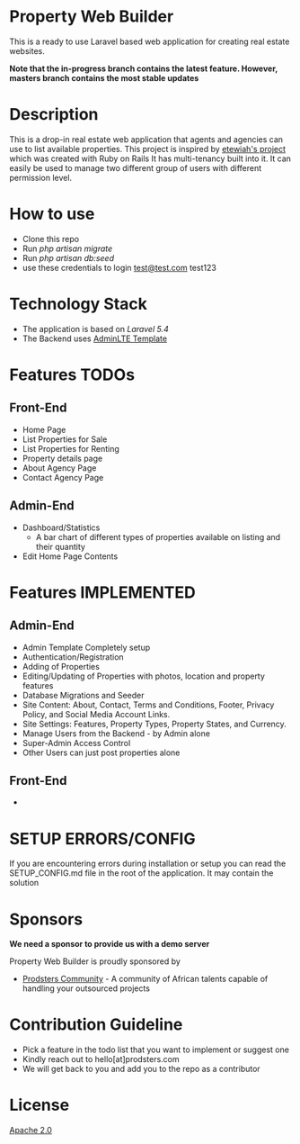 Property Web Builder
====================
This is a ready to use Laravel based web application for creating real estate websites.
 
 **Note that the in-progress branch contains the latest feature. However, masters branch contains the most stable updates**
 


Description
============
This is a drop-in real estate web application that agents and agencies can use to list available properties. 
This project is inspired by [etewiah's project](https://github.com/etewiah/property_web_builder) which was created with Ruby on Rails
It has multi-tenancy built into it. It can easily be used to manage two different group of users with different permission level. 
  
How to use
==========
- Clone this repo
- Run *php artisan migrate*
- Run *php artisan db:seed*
- use these credentials to login test@test.com test123


Technology Stack
================
- The application is based on *Laravel 5.4* 
- The Backend uses [AdminLTE Template](https://github.com/almasaeed2010/AdminLTE)

Features TODOs
==============

Front-End
---------
- Home Page
- List Properties for Sale
- List Properties for Renting
- Property details page
- About Agency Page
- Contact Agency Page

Admin-End
---------
- Dashboard/Statistics
    - A bar chart of different types of properties available on listing and their quantity
- Edit Home Page Contents


Features IMPLEMENTED
====================
Admin-End
--------
- Admin Template Completely setup
- Authentication/Registration
- Adding of Properties
- Editing/Updating of Properties with photos, location and property features
- Database Migrations and Seeder
- Site Content: About, Contact, Terms and Conditions, Footer, Privacy Policy, and Social Media Account Links.
- Site Settings: Features, Property Types, Property States, and Currency.
- Manage Users from the Backend - by Admin alone
- Super-Admin Access Control
- Other Users can just post properties alone 

Front-End
---------
- 


SETUP ERRORS/CONFIG
====================
If you are encountering errors during installation or setup you can read the SETUP_CONFIG.md file in the root of the application. It may contain the solution



Sponsors
========
**We need a sponsor to provide us with a demo server**

Property Web Builder is proudly sponsored by
- [Prodsters Community](https://prodsters.com) - A community of African talents capable of handling your outsourced projects

Contribution Guideline
======================
- Pick a feature in the todo list that you want to implement or suggest one
- Kindly reach out to hello[at]prodsters.com
- We will get back to you and add you to the repo as a contributor


License
=======
[Apache 2.0](LICENSE)